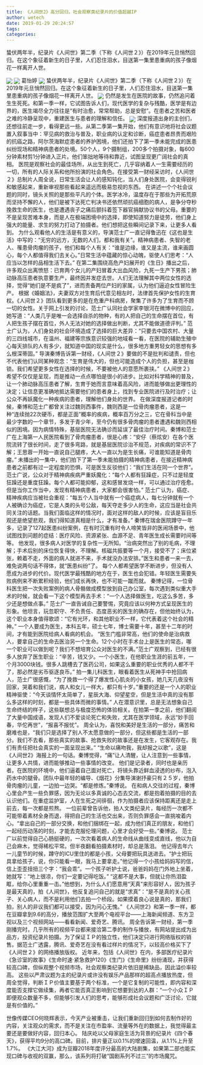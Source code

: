 ```yaml
---
title: 《人间世2》高分回归，社会观察类纪录片的价值超越IP
author: wetech
date: 2019-01-29 20:24:57
tags: 
categories: 
---
```

蛰伏两年半，纪录片《人间世》第二季（下称《人间世２》）在2019年元旦悄然回归。在这个象征着新生的日子里，人们忍住泪水，目送第一集里患重病的孩子像烟花一样离开人世。
<!-- more -->
<img align="center" border="0" src="https://imgcdn.yicai.com/uppics/images/2019/01/802735ee1d9c29f62eed212e622190ff.jpg" />
<img align="center" border="0" src="https://imgcdn.yicai.com/uppics/images/2019/01/a50c699d64e3a516bebdc12b2455db37.jpg" />
葛怡婷
<img align="center" border="0" src="https://imgcdn.yicai.com/uppics/images/2019/01/3ff5c9a1b0a7f276e8ba8b7cfb200277.jpg" />
蛰伏两年半，纪录片《人间世》第二季（下称《人间世２》）在2019年元旦悄然回归。在这个象征着新生的日子里，人们忍住泪水，目送第一集里患重病的孩子像烟花一样离开人世。
<img align="center" border="0" src="https://imgcdn.yicai.com/uppics/images/2019/01/37e6f4cc16d1a513d910620af1f58fc4.jpg" />
仍然是发生在医院的故事，仍然追问着生生死死。和第一季一样，它试图告诉人们，现代医学的复杂与残酷，医学是有边界的，医生竭尽全力往往是“有时治愈，常常帮助，总是安慰”。在患者之苦和医者之难的冷静呈现中，重建医生与患者的理解和信任。
<img align="center" border="0" src="https://imgcdn.yicai.com/uppics/images/2019/01/ed09fcdb5540002d0d04c9bf9fe52920.jpg" />
深度报道出身的主创们，还想往前走一步，看得更远一些。从第二季第一集开始，他们有意识地将社会议题置入叙事当中：罕见病的救治与普及，职业病的认定和诊断，癌症患者昂贵而艰险的抗癌之路，阿尔茨海默症患者的养护困境，他们还拍下了第一季未能完成的医患纠纷现场和精神病患者的处境。50个人，9个摄制组，200多个拍摄对象，每600分钟素材剪1分钟进入正片。他们笨拙地等待和靠近，试图呈现更广阔社会的真相。
医院是观察社会的最佳场所，从出生到死亡，几乎容纳着人一生需要经历的一切，所有的人际关系和他所扮演的社会角色。在接受第一财经采访时，《人间世２》总制片人周全说，日常生活会让人的感知钝化，当人们身处医院，会变得锐利和敏感起来，重新审视那些看起来遥远而极易忽视的东西。
在讲述一个个社会议题的同时，镜头关照的是那些平凡的个体。医学冰冷，温度存在于那些为开拓荒原而坚持不懈的人，他们是被下达死亡判决书还依然顽抗癌细胞的病人，是争分夺秒挽救生命的医生，也是遭遇丧子之痛后颤抖着签下器官捐献协议书的父母。重要的不是呈现苦难本身，而是人在极端困境中的选择，即使知道努力是徒劳，他们身上强大的能量、求生的努力打动了拍摄者。他们想把这些瞬间记录下来，让更多人看到。
为什么观看他人的生活是有意义的，导演范士广一直记得鲁迅在《这也是生活》中写的：“无穷的远方，无数的人们，都和我有关”。精神病患者、失智的老人、罹患骨肉瘤的孩子，他们和每个人有关：“谁是边缘，谁又是主流，谁来画圆心，每个人都值得我们去关心。”日常生活中蕴藏的惊心动魄，驱使人们思考：“人应当以怎样的品相生活下去。”
在第二集围绕高危产妇展开的《生日》播出之后，许多观众出离愤怒：已育两个女儿的产妇冒着大出血风险，九死一生产下男孩；肺动脉高压患者执意要生产，最终因并发症去世。人们无法理解其中两位女性的选择，觉得“她们是不是疯了”，进而责备两位产妇的家属，认为他们逼迫女性冒险生产。
根据《婚姻法》，夫妻双方对生育后代意见相左时，法律首先保护女性的生育权。《人间世２》团队看到更多的是在危重产科病房，聚集了许多为了生育而不顾一切的女性。关于网上引发的讨论，范士广认同社会学家李银河在微博中的回应，她写道：“人类几乎是唯一会选择自杀的物种，有的人把自己的生命摆在首位，有人把生孩子摆在首位，外人无法对她的选择做出判断，尤其不能做道德评判。”
范士广认为，人们身处的社会环境造成了选择的巨大差异：“只要去中国农村、大量的三四线城市，在温州、福建等宗族意识较强的地域看一看，在医院的辅助生殖中心每天排队的人有多少，就知道中国的现实是什么，很多地方重男轻女的思想有多么根深蒂固。”
导演秦博告诉第一财经，《人间世２》要做的不是批判和谴责，但也不代表他们认同某种观念：“生育是伟大的，但也可能造成个人的负担，甚至是枷锁。我们希望更多女性在选择的时候，不要被他人的意愿所裹挟。”
《人间世２》希望不仅仅是呈现，而是推动一点点哪怕是很小的进步。比如对科学精神的普及，让一个肺动脉高压患者了解，生育于她而言意味着高风险，进而能够做出更理性的决定；让信息更准确地抵达需要他们的患者身上，找到专业医院进行及时治疗；让公众不再妖魔化一种疾病的患者，理解他们身处的世界。
在做深度报道记者的时候，秦博和范士广都曾关注过魏则西事件，魏则西是一位骨肉瘤患者，这是一种“连续抛22次硬币，都是正面”概率的疾病，概率百万分之三，它在骨科当中是最少字数的一个章节，多发于青少年，至今仍有很多骨肉瘤的患者遭遇和魏则西相似的困境。因为病情特殊，基层医院无法确诊而延误了最佳治疗时间。秦博和范士广在上海第一人民医院看到了骨肉瘤患者，很是心疼：“安仔（蔡炫安）在各个医院流转了很长时间，走了很多弯路，就是基层医院诊治不规范，对疾病的常识不了解；王思蓉一开始一直说自己腿疼，大人一直以为是生长痛，可谁能知道是骨肉瘤。”
未播出的一集中，他们拍下了第一季未能拍摄的精神病患者，在接近精神病患者之前都有过一定程度的恐惧，可是医生反驳他们：“我们生活在同一个世界”。范士广说，公众对于精神病疾病严重妖魔化：“每个人都有狂躁症，只不过是轻度狂躁还是重度狂躁。每个人都可能抑郁，这和感冒发烧一样，可以通过治疗痊愈。但是当你工作当中，发现有精神病患者，大家都会很害怕。”
范士广认为，癌症、精神疾病应当被社会重视：“每五个人当中就有一个癌症病人，每七分钟就有一个人被确诊为癌症，它是人类的头号公敌，每天夺走多少人的生命，这应当是社会共同关注的话题。当我们面临这样的情况时，面对这样的敌人的时候，应该是盲目乐观还是绝望悲观，我们得知道真相是什么，才有准备。”
秦博在瑞金医院蹲守一年多，记录了127起医患纠纷案例，在有时沉重有时令人啼笑皆非的医闹场景中，他试图找到问题的症结：医疗风险、资源紧张、血源不足、青年医生成长需要时间等等。
他发现，很多病人对医学的复杂性一无所知。“治病突然出了别的毛病，不理解；手术后别的床位恢复得快，不理解。核磁共振要等一个月，接受不了；床位紧张，赖着不走，外面的病人就进不来，手术就没办法安排。”医生和患者一来一去，难免说两句话不得体，就“医患纠纷”了。
每个人都希望医学不断进步，但没有人愿成为进步的代价。现代医学最残酷的地方在于，医生也会犯错。年轻医生需要失败病例来不断累积经验，他们成长再快，也不可能一蹴而就。
秦博记得，一位骨科医生把一次失败案例的病人骨骼做成模型放到自己办公室，每次遇到类似重大手术的时候，就会看一下这个模型再去手术：“一个人选择做医生，吃这么多苦，多少还是想做点事。”
范士广一直告诫自己要警惕，究竟应该以何种方式呈现医生的形象。他坦言，玩忽职守、不负责任、态度恶劣的医生的确存在，但他始终认为，这个职业本身值得歌颂：“它有光环，和其他职业不一样，它代表着这个社会的精神。”
一个人要成为医生，本科五年，硕士七年，博士需要十年，甚至十二年的时间，才有能到医院给病人看病的机会。
“医生门槛非常高，他们的使命是治病救人，要拿自己的生命去医治另一个生命。12个小时在手术台上是医生的常态，哪一个职业可以做到呢？我们不想培育公众对医生的不满。”范士广观察到，已经有很多人放弃了医生职业：“辛苦，钱又少。一个小医生，在他职业生涯的前五年，一个月3000块钱。很多人跳槽去了医药公司，如果这么重要的职业优秀的人都不干了，那必然是劣币驱逐良币。”
拍一集儿科医生，眼看着医生从死神手中抢回病人，范士广很感慨，“为了挽救一个得了爆发性心肌炎的小女孩，她几天几夜没有回家，哭着和我们说，病人和女儿一样大，都只有十岁。”重要的还是一个人的职业精神驱使：“今天谈情怀太简单了，星辰大海、仰望星空，但是生活中真的没有那么多这样的时刻，都是一些具体而微的事情。”
人在潜意识里，总是无法想象自己生命终结的样子，这些联想总与极度恐怖的体验相关。在拍第一季之前，他们翻阅了大量中国成语，发现人们不爱谈论死亡和失败，尤其在医学领域，永远“妙手回春，华佗再世”，“报喜不报忧”。
周全认为，喜悦和美好是生活的一部分，痛苦和磨难也是，“我们只是选择了别人不太愿意做的一部分，但这些都是生活的一部分。我们不去看，那些真实的故事、抢救失败的故事还是在发生，它客观存在。我们有责任把社会真实的一面呈现出来。”
“生命以痛吻我，我却报之以歌”，这是《人间世2》海报上的一句话。秦博觉得，“痛”让人清醒，让人注意到一些事情，让更多人共情，进而能够推动一些事情的改变。
他们是记录者，同时也是亲历者。在医院的环境中，他们逼着自己面对死亡，将镜头靠近鲜血浸透的纱布，泡入药水中的腿骨。团队中最年轻的编导、《烟花》分集导演谢抒豪只有２５岁，他拍骨肉瘤的儿童，一边拍一边哭。“都是修炼。”秦博说。
在和病人交往的过程，秦博心里会产生一些负罪感，因为无论以多真诚的心态去交流，都是抱着拍摄的目的去认识他们。在重症监护室，人在生死之间徘徊，作为拍摄者应该保持距离还是走上前去，每一次都是煎熬。
一位前辈曾告诉他，拍人文类纪录片，每经历一次都不可能带着素材全身而退，得把自己的生活也交出来，否则负罪感会一直挑唆着内心。“拿出自己的一部分交换，和他们捆绑在一起，成为他们真正的朋友，和他们一起经历动荡的时刻，才能去克服伦理问题，心里才会好受一些。”秦博说。
范士广以前觉得自己心肠挺硬的，一次次看着病人的生命线从曲线变成直线，他以为自己会麻木，觉得稀松平常。但半夜翻看拍摄素材时，却总是落泪。
他记得去年六一儿童节的时候，蹲守的ICU里住的都是小孩，父母要把玩具送进去。“护士把玩具拿给孩子，说，你只能看一眼，我马上要拿走。”他记得一个小孩给妈妈写的信，信上歪歪扭扭三个字：“我会乖”。一个孩子听护士说，爸爸妈妈在门外地上坐着，她就写：“地上很凉，你们一定要记得吃饭。”
“这都不是大事，但就让你热泪盈眶，给你心里重重一击。”他想到，为什么人们愿意用“天真”来形容好人，因为孩子是最天真的，拍《人间世》，他反复追问自己的就是“求真”：“是不是真的关心孩子、关心病人，而不是利用他们去拍一个桥段。如果摸着良心说是真的，那我们拍，别人的非议我们都可以接受，因为问心无愧。”
《人间世2》和第一季一样，都在豆瓣拿到9.6的高分，播放范围扩大至两个电视平台——上海新闻频道、东方卫视以及三个视频网站——看看新闻、爱奇艺、腾讯。
周全告诉第一财经，第一季刚播完时，几乎所有的视频平台都来接洽第二季的制作与播放，有网站提出成为出品方，投资纪录片拍摄。为了保证ＩＰ的独立性，他们决定只进行网络版权的销售。据范士广透露，腾讯、爱奇艺在没有看过样片的情况下，以较高价格买下了《人间世２》的网络播放版权。
近年来，包括《人间世》在内，多部医疗纪录片《急诊室的故事》《生命时速·紧急救护120》《生门》《生命里》纷纷涌现，并获得较高口碑，但纵观整个视频市场，社会观察类纪录片依旧是稀缺品，因此溢价率较高。
这些以严肃议题为主的纪录片或许没有娱乐产品那样的超高点播放热度，但周全觉得，判断ＩＰ价值主要基于两个标准，一个是它复制的可能性，即内容和深度能否支撑它做续集，再者它能否真正影响到它想要到达的人群：“一个小众ＩＰ即便观众数量不多，但能够引发人们的思考，能够形成社会议题和广泛讨论，它就是有价值的。”
 
 
世像传媒CEO何晓辉表示，今天产业被重击，让我们重新回归到如何去制作好的内容，关注观众的需求，而不是关注在市盈率、流量等外在的数据上，我觉得最主要还是要做好内容，回归本心。
陆庆屹以父母家庭生活为背景的纪录片《四个春天》，获得平均9分的高口碑。目前，排片量正以0.1%的增速回温，从1.1%上升至1.7%。
《大江大河》成为豆瓣2018年度评分最高的大陆剧集，如果第二部也能实现口碑与收视的双赢，那么，该系列将打破“国剧系列不过三”的市场魔咒。
